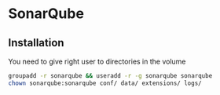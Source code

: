 # SonarQube

## Installation

You need to give right user to directories in the volume

```bash
groupadd -r sonarqube && useradd -r -g sonarqube sonarqube
chown sonarqube:sonarqube conf/ data/ extensions/ logs/
```
